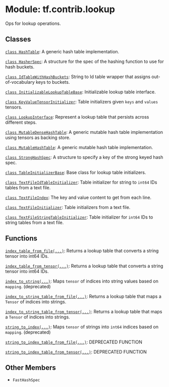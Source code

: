 <div itemscope itemtype="http://developers.google.com/ReferenceObject">
<meta itemprop="name" content="tf.contrib.lookup" />
<meta itemprop="path" content="Stable" />
<meta itemprop="property" content="FastHashSpec"/>
</div>

# Module: tf.contrib.lookup

Ops for lookup operations.

<!-- Placeholder for "Used in" -->



## Classes

[`class HashTable`](../../tf/contrib/lookup/HashTable.md): A generic hash table implementation.

[`class HasherSpec`](../../tf/contrib/lookup/HasherSpec.md): A structure for the spec of the hashing function to use for hash buckets.

[`class IdTableWithHashBuckets`](../../tf/contrib/lookup/IdTableWithHashBuckets.md): String to Id table wrapper that assigns out-of-vocabulary keys to buckets.

[`class InitializableLookupTableBase`](../../tf/contrib/lookup/InitializableLookupTableBase.md): Initializable lookup table interface.

[`class KeyValueTensorInitializer`](../../tf/lookup/KeyValueTensorInitializer.md): Table initializers given `keys` and `values` tensors.

[`class LookupInterface`](../../tf/contrib/lookup/LookupInterface.md): Represent a lookup table that persists across different steps.

[`class MutableDenseHashTable`](../../tf/lookup/experimental/DenseHashTable.md): A generic mutable hash table implementation using tensors as backing store.

[`class MutableHashTable`](../../tf/contrib/lookup/MutableHashTable.md): A generic mutable hash table implementation.

[`class StrongHashSpec`](../../tf/contrib/lookup/StrongHashSpec.md): A structure to specify a key of the strong keyed hash spec.

[`class TableInitializerBase`](../../tf/contrib/lookup/TableInitializerBase.md): Base class for lookup table initializers.

[`class TextFileIdTableInitializer`](../../tf/contrib/lookup/TextFileIdTableInitializer.md): Table initializer for string to `int64` IDs tables from a text file.

[`class TextFileIndex`](../../tf/lookup/TextFileIndex.md): The key and value content to get from each line.

[`class TextFileInitializer`](../../tf/lookup/TextFileInitializer.md): Table initializers from a text file.

[`class TextFileStringTableInitializer`](../../tf/contrib/lookup/TextFileStringTableInitializer.md): Table initializer for `int64` IDs to string tables from a text file.

## Functions

[`index_table_from_file(...)`](../../tf/contrib/lookup/index_table_from_file.md): Returns a lookup table that converts a string tensor into int64 IDs.

[`index_table_from_tensor(...)`](../../tf/contrib/lookup/index_table_from_tensor.md): Returns a lookup table that converts a string tensor into int64 IDs.

[`index_to_string(...)`](../../tf/contrib/lookup/index_to_string.md): Maps `tensor` of indices into string values based on `mapping`. (deprecated)

[`index_to_string_table_from_file(...)`](../../tf/contrib/lookup/index_to_string_table_from_file.md): Returns a lookup table that maps a `Tensor` of indices into strings.

[`index_to_string_table_from_tensor(...)`](../../tf/contrib/lookup/index_to_string_table_from_tensor.md): Returns a lookup table that maps a `Tensor` of indices into strings.

[`string_to_index(...)`](../../tf/contrib/lookup/string_to_index.md): Maps `tensor` of strings into `int64` indices based on `mapping`. (deprecated)

[`string_to_index_table_from_file(...)`](../../tf/contrib/lookup/string_to_index_table_from_file.md): DEPRECATED FUNCTION

[`string_to_index_table_from_tensor(...)`](../../tf/contrib/lookup/string_to_index_table_from_tensor.md): DEPRECATED FUNCTION

## Other Members

* `FastHashSpec` <a id="FastHashSpec"></a>
